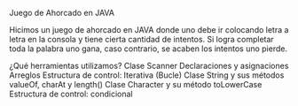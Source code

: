 Juego de Ahorcado en JAVA

Hicimos un juego de ahorcado en JAVA donde uno debe ir colocando letra a letra en la consola y tiene cierta cantidad de intentos. Si logra completar toda la palabra uno gana, caso contrario, se acaben los intentos uno pierde.

¿Qué herramientas utilizamos?
Clase Scanner
Declaraciones y asignaciones
Arreglos
Estructura de control: Iterativa (Bucle)
Clase String y sus métodos valueOf, charAt y length()
Clase Character y su método toLowerCase
Estructura de control: condicional

